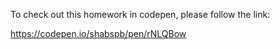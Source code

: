 To check out this homework in codepen, please follow the link:

https://codepen.io/shabspb/pen/rNLQBow